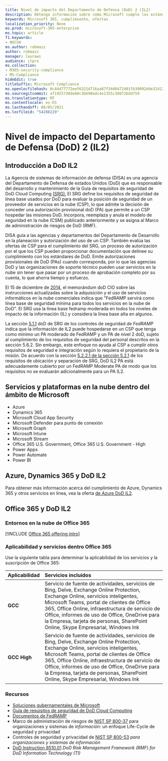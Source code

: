 ```yaml
---
title: Nivel de impacto del Departamento de Defensa (DoD) 2 (IL2)
description: Obtenga información sobre cómo Microsoft cumple los estándares de Nivel de impacto 2 (IL2) del Departamento de Defensa (DoD).
keywords: Microsoft 365, cumplimiento, ofertas
localization_priority: None
ms.prod: microsoft-365-enterprise
ms.topic: article
f1.keywords:
- NOCSH
ms.author: robmazz
author: robmazz
manager: laurawi
audience: itpro
ms.collection:
- M365-security-compliance
- MS-Compliance
hideEdit: true
titleSuffix: Microsoft Compliance
ms.openlocfilehash: 0c44d77772eef6321d716aa87f34d0472401fb30092dde324120e2d9d82a1a3d
ms.sourcegitcommit: af1925730de60c3b698edc4e1355c38972bdd759
ms.translationtype: MT
ms.contentlocale: es-ES
ms.lasthandoff: 08/05/2021
ms.locfileid: "54288229"
---
```

# <a name="department-of-defense-dod-impact-level-2-il2"></a>Nivel de impacto del Departamento de Defensa (DoD) 2 (IL2)

## <a name="dod-il2-overview"></a>Introducción a DoD IL2

La Agencia de sistemas de información de defensa (DISA) es una agencia del Departamento de Defensa de estados Unidos (DoD) que es responsable del desarrollo y mantenimiento de la Guía de requisitos de seguridad de DoD Cloud Computing [(SRG).](https://dl.dod.cyber.mil/wp-content/uploads/cloud/SRG/index.html) El SRG define los requisitos de seguridad de línea base usados por DoD para evaluar la posición de seguridad de un proveedor de servicios en la nube (CSP), lo que admite la decisión de conceder una autorización provisional doD (PA) que permite a un CSP hospedar las misiones DoD. Incorpora, reemplaza y anula el modelo de seguridad en la nube (CSM) publicado anteriormente y se asigna al Marco de administración de riesgos de DoD (RMF).

DISA guía a las agencias y departamentos del Departamento de Desarrollo en la planeación y autorización del uso de un CSP. También evalúa las ofertas de CSP para el cumplimiento del SRG, un proceso de autorización por el que los CSP pueden proporcionar documentación que delinee su cumplimiento con los estándares de DoD. Emite autorizaciones provisionales de DoD (PAs) cuando corresponda, por lo que las agencias DoD y las organizaciones de soporte técnico pueden usar servicios en la nube sin tener que pasar por un proceso de aprobación completo por su cuenta, lo que ahorra tiempo y esfuerzo.

El 15 de diciembre de [2014,](https://www.esi.mil/contentview.aspx?id=585) el memorándum doD CIO sobre las instrucciones actualizadas sobre la adquisición y el uso de servicios informáticos en la nube comerciales indica que "FedRAMP servirá como línea base de seguridad mínima para todos los servicios en la nube de DoD".  El SRG usa la línea base fedramp moderada en todos los niveles de impacto de la información (IL) y considera la línea base alta en algunos.

La sección [5.1.1](https://dl.dod.cyber.mil/wp-content/uploads/cloud/SRG/index.html#5SECURITYREQUIREMENTS) doD de SRG de los controles de seguridad *de FedRAMP* indica que la información de IL2 puede hospedarse en un CSP que tenga como mínimo un PA moderado de FedRAMP y un PA de nivel 2 doD, sujeto al cumplimiento de los requisitos de seguridad del personal descritos en la sección 5.6.2. Sin embargo, este enfoque no ayuda al CSP a cumplir otros requisitos de seguridad e integración según lo requiera el propietario de la misión. De acuerdo con la sección [5.2.2.1 de la sección 5.2.1](https://dl.dod.cyber.mil/wp-content/uploads/cloud/SRG/index.html#5.2LegalConsiderations) de los requisitos de ubicación y separación de SRG, DoD IL2 PA está adecuadamente cubierto por un FedRAMP Moderate PA de modo que los requisitos no se evaluarán adicionalmente para un PA IL2.

## <a name="microsoft-in-scope-cloud-platforms--services"></a>Servicios y plataformas en la nube dentro del ámbito de Microsoft

- Azure
- Dynamics 365
- Microsoft Cloud App Security
- Microsoft Defender para punto de conexión
- Microsoft Graph
- Microsoft Intune
- Microsoft Stream
- Office 365 U.S. Government, Office 365 U.S. Government - High
- Power Apps
- Power Automate
- Power BI

## <a name="azure-dynamics-365-and-dod-il2"></a>Azure, Dynamics 365 y DoD IL2

Para obtener más información acerca del cumplimiento de Azure, Dynamics 365 y otros servicios en línea, vea la oferta [de Azure DoD IL2](/azure/compliance/offerings/offering-dod-il2).

## <a name="office-365-and-dod-il2"></a>Office 365 y DoD IL2

### <a name="office-365-cloud-environments"></a>Entornos en la nube de Office 365

[!INCLUDE [Office 365 offering intro](../includes/o365-offering-introduction.md)]

### <a name="office-365-applicability-and-in-scope-services"></a>Aplicabilidad y servicios dentro Office 365

Use la siguiente tabla para determinar la aplicabilidad de los servicios y la suscripción de Office 365:

| **Aplicabilidad** | **Servicios incluidos** |
|:------------------|:----------------------|
| **GCC** | Servicio de fuente de actividades, servicios de Bing, Delve, Exchange Online Protection, Exchange Online, servicios inteligentes, Microsoft Teams, portal de clientes de Office 365, Office Online, infraestructura de servicio de Office, informes de uso de Office, OneDrive para la Empresa, tarjeta de personas, SharePoint Online, Skype Empresarial, Windows Ink |
| **GCC High** | Servicio de fuente de actividades, servicios de Bing, Delve, Exchange Online Protection, Exchange Online, servicios inteligentes, Microsoft Teams, portal de clientes de Office 365, Office Online, infraestructura de servicio de Office, informes de uso de Office, OneDrive para la Empresa, tarjeta de personas, SharePoint Online, Skype Empresarial, Windows Ink |

### <a name="resources"></a>Recursos

- [Soluciones gubernamentales de Microsoft](https://www.microsoft.com/enterprise/government)
- [Guía de requisitos de seguridad de DoD Cloud Computing](https://dl.dod.cyber.mil/wp-content/uploads/cloud/SRG/index.html)
- [Documentos de FedRAMP](https://www.fedramp.gov/documents/)
- Marco de administración de riesgos de [NIST SP 800-37](https://csrc.nist.gov/publications/detail/sp/800-37/rev-2/final) para organizaciones y sistemas de *información:* un enfoque Life-Cycle de seguridad y privacidad
- Controles de seguridad y privacidad de [NIST SP 800-53](https://csrc.nist.gov/Projects/risk-management/sp800-53-controls/release-search#!/800-53) *para organizaciones y sistemas de información*
- [DoD Instruction 8510.01](https://www.esd.whs.mil/Portals/54/Documents/DD/issuances/dodi/851001p.pdf) *DoD Risk Management Framework (RMF) for DoD Information Technology (TI)*
